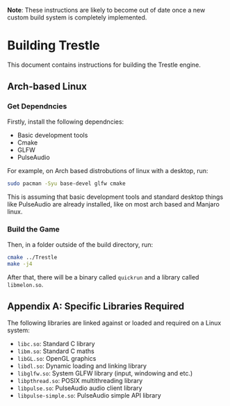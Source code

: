 **Note**: These instructions are likely to become out of date once a new custom build system is completely implemented.

# Building Trestle

This document contains instructions for building the Trestle engine.

## Arch-based Linux

### Get Dependncies

Firstly, install the following dependncies:

  * Basic development tools
  * Cmake
  * GLFW
  * PulseAudio

For example, on Arch based distrobutions of linux with a desktop, run:

```zsh
sudo pacman -Syu base-devel glfw cmake
```

This is assuming that basic development tools and standard desktop things like PulseAudio are already installed, like on most arch based and Manjaro linux.

### Build the Game

Then, in a folder outside of the build directory, run:

```zsh
cmake ../Trestle
make -j4
```

After that, there will be a binary called `quickrun` and a library called `libmelon.so`.

## Appendix A: Specific Libraries Required

The following libraries are linked against or loaded and required on a Linux system:

  * `libc.so`: Standard C library
  * `libm.so`: Standard C maths
  * `libGL.so`: OpenGL graphics
  * `libdl.so`: Dynamic loading and linking library
  * `libglfw.so`: System GLFW library (input, windowing and etc.)
  * `libpthread.so`: POSIX multithreading library
  * `libpulse.so`: PulseAudio audio client library
  * `libpulse-simple.so`: PulseAudio simple API library

